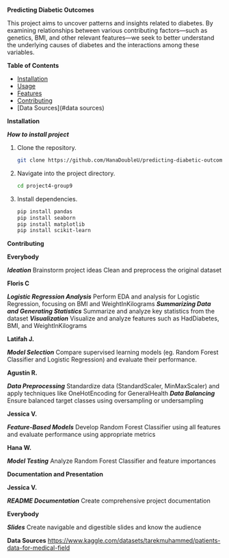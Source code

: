 **Predicting Diabetic Outcomes**

This project aims to uncover patterns and insights related to diabetes. By examining relationships
between various contributing factors—such as genetics, BMI, and other relevant features—we seek
to better understand the underlying causes of diabetes and the interactions among these variables.


**Table of Contents**

- [Installation](#installation)
- [Usage](#usage)
- [Features](#features)
- [Contributing](#contributing)
- [Data Sources](#data sources)


**Installation**

***How to install project***

1. Clone the repository.
    ```bash
    git clone https://github.com/HanaDoubleU/predicting-diabetic-outcomes
    ```
2. Navigate into the project directory.
    ```bash
    cd project4-group9
    ```
3. Install dependencies.
    ```bash
    pip install pandas
    pip install seaborn
    pip install matplotlib
    pip install scikit-learn
    ```
**Contributing**

**Everybody**

***Ideation***
Brainstorm project ideas
Clean and preprocess the original dataset

**Floris C**

***Logistic Regression Analysis***
Perform EDA and analysis for Logistic Regression, focusing on BMI and WeightInKilograms
***Summarizing Data and Generating Statistics***
Summarize and analyze key statistics from the dataset
***Visualization***
Visualize and analyze features such as HadDiabetes, BMI, and WeightInKilograms

**Latifah J.**

***Model Selection***
Compare supervised learning models (eg. Random Forest Classifier and Logistic Regression) and evaluate their performance.

**Agustín R.**

***Data Preprocessing***
Standardize data (StandardScaler, MinMaxScaler) and apply techniques like OneHotEncoding for GeneralHealth
***Data Balancing***
Ensure balanced target classes using oversampling or undersampling

**Jessica V.**

***Feature-Based Models***
Develop Random Forest Classifier using all features and evaluate performance using appropriate metrics

**Hana W.**

***Model Testing***
Analyze Random Forest Classifier and feature importances

**Documentation and Presentation**

**Jessica V.**

***README Documentation***
Create comprehensive project documentation

**Everybody**

***Slides***
Create navigable and digestible slides and know the audience

**Data Sources**
https://www.kaggle.com/datasets/tarekmuhammed/patients-data-for-medical-field 
